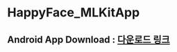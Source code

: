 # HappyFace_MLKitApp
 
## Android App Download : [다운로드 링크](https://play.google.com/store/apps/details?id=com.wgf.happyfaceapp)

